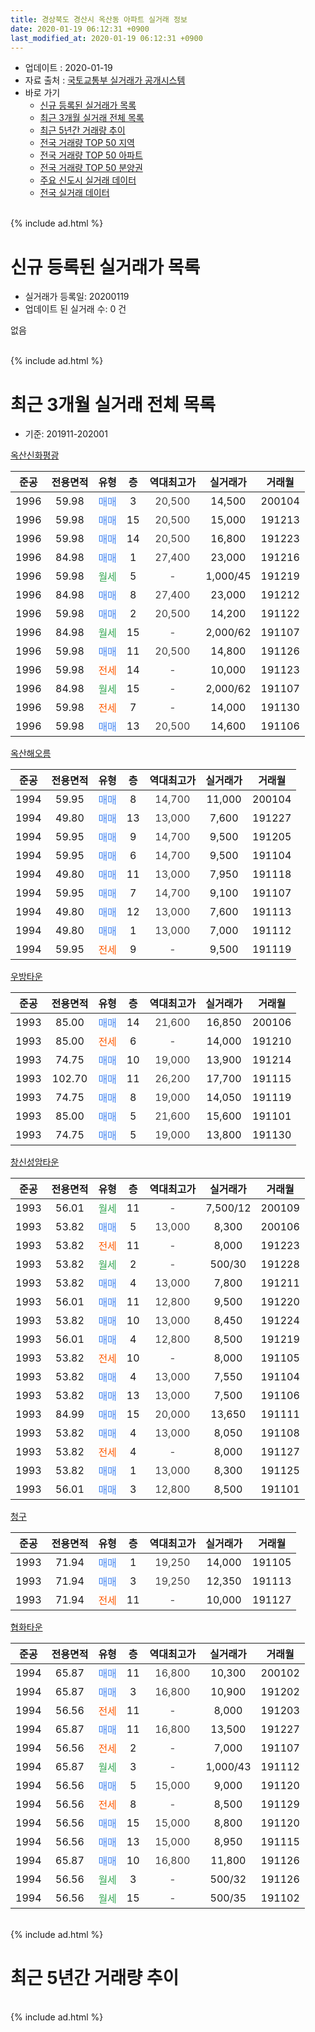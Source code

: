 ```yaml
---
title: 경상북도 경산시 옥산동 아파트 실거래 정보
date: 2020-01-19 06:12:31 +0900
last_modified_at: 2020-01-19 06:12:31 +0900
---
```


* 업데이트 : 2020-01-19
* 자료 출처 : [국토교통부 실거래가 공개시스템](http://rt.molit.go.kr)
* 바로 가기
    * [신규 등록된 실거래가 목록](#신규-등록된-실거래가-목록)
    * [최근 3개월 실거래 전체 목록](#최근-3개월-실거래-전체-목록)
    * [최근 5년간 거래량 추이](#최근-5년간-거래량-추이)
    * [전국 거래량 TOP 50 지역](https://apt-info.github.io/apt-trade-info/최근-3개월-전국에서-가장-거래가-많이-발생한-지역)
    * [전국 거래량 TOP 50 아파트](https://apt-info.github.io/apt-trade-info/최근-3개월-전국에서-가장-거래가-많이-발생한-아파트)
    * [전국 거래량 TOP 50 분양권](https://apt-info.github.io/apt-trade-info/최근-3개월-전국에서-가장-거래가-많이-발생한-분양권)
    * [주요 신도시 실거래 데이터](https://apt-info.github.io/apt-trade-info/주요-신도시)
    * [전국 실거래 데이터](https://apt-info.github.io/apt-trade-info/전국)
<br>
{% include ad.html %}
<br>

# 신규 등록된 실거래가 목록
* 실거래가 등록일: 20200119
* 업데이트 된 실거래 수: 0 건

없음

<br>
{% include ad.html %}
<br>

# 최근 3개월 실거래 전체 목록
* 기준: 201911-202001


[옥산신화평광](https://search.naver.com/search.naver?query=%EA%B2%BD%EC%83%81%EB%B6%81%EB%8F%84+%EA%B2%BD%EC%82%B0%EC%8B%9C+%EC%98%A5%EC%82%B0%EB%8F%99+%EC%98%A5%EC%82%B0%EC%8B%A0%ED%99%94%ED%8F%89%EA%B4%91)

|준공|전용면적|유형|층|역대최고가|실거래가|거래월|
|:---:|:---:|:---:|:---:|:---:|:---:|:---:|
|1996|59.98|<span style="color:#4285f3">매매</span>|3|<span style="color:#444444">20,500</span>|14,500|200104|
|1996|59.98|<span style="color:#4285f3">매매</span>|15|<span style="color:#444444">20,500</span>|15,000|191213|
|1996|59.98|<span style="color:#4285f3">매매</span>|14|<span style="color:#444444">20,500</span>|16,800|191223|
|1996|84.98|<span style="color:#4285f3">매매</span>|1|<span style="color:#444444">27,400</span>|23,000|191216|
|1996|59.98|<span style="color:#34a853">월세</span>|5|<span style="color:#444444">-</span>|1,000/45|191219|
|1996|84.98|<span style="color:#4285f3">매매</span>|8|<span style="color:#444444">27,400</span>|23,000|191212|
|1996|59.98|<span style="color:#4285f3">매매</span>|2|<span style="color:#444444">20,500</span>|14,200|191122|
|1996|84.98|<span style="color:#34a853">월세</span>|15|<span style="color:#444444">-</span>|2,000/62|191107|
|1996|59.98|<span style="color:#4285f3">매매</span>|11|<span style="color:#444444">20,500</span>|14,800|191126|
|1996|59.98|<span style="color:#ff5a00">전세</span>|14|<span style="color:#444444">-</span>|10,000|191123|
|1996|84.98|<span style="color:#34a853">월세</span>|15|<span style="color:#444444">-</span>|2,000/62|191107|
|1996|59.98|<span style="color:#ff5a00">전세</span>|7|<span style="color:#444444">-</span>|14,000|191130|
|1996|59.98|<span style="color:#4285f3">매매</span>|13|<span style="color:#444444">20,500</span>|14,600|191106|

[옥산해오름](https://search.naver.com/search.naver?query=%EA%B2%BD%EC%83%81%EB%B6%81%EB%8F%84+%EA%B2%BD%EC%82%B0%EC%8B%9C+%EC%98%A5%EC%82%B0%EB%8F%99+%EC%98%A5%EC%82%B0%ED%95%B4%EC%98%A4%EB%A6%84)

|준공|전용면적|유형|층|역대최고가|실거래가|거래월|
|:---:|:---:|:---:|:---:|:---:|:---:|:---:|
|1994|59.95|<span style="color:#4285f3">매매</span>|8|<span style="color:#444444">14,700</span>|11,000|200104|
|1994|49.80|<span style="color:#4285f3">매매</span>|13|<span style="color:#444444">13,000</span>|7,600|191227|
|1994|59.95|<span style="color:#4285f3">매매</span>|9|<span style="color:#444444">14,700</span>|9,500|191205|
|1994|59.95|<span style="color:#4285f3">매매</span>|6|<span style="color:#444444">14,700</span>|9,500|191104|
|1994|49.80|<span style="color:#4285f3">매매</span>|11|<span style="color:#444444">13,000</span>|7,950|191118|
|1994|59.95|<span style="color:#4285f3">매매</span>|7|<span style="color:#444444">14,700</span>|9,100|191107|
|1994|49.80|<span style="color:#4285f3">매매</span>|12|<span style="color:#444444">13,000</span>|7,600|191113|
|1994|49.80|<span style="color:#4285f3">매매</span>|1|<span style="color:#444444">13,000</span>|7,000|191112|
|1994|59.95|<span style="color:#ff5a00">전세</span>|9|<span style="color:#444444">-</span>|9,500|191119|

[우방타운](https://search.naver.com/search.naver?query=%EA%B2%BD%EC%83%81%EB%B6%81%EB%8F%84+%EA%B2%BD%EC%82%B0%EC%8B%9C+%EC%98%A5%EC%82%B0%EB%8F%99+%EC%9A%B0%EB%B0%A9%ED%83%80%EC%9A%B4)

|준공|전용면적|유형|층|역대최고가|실거래가|거래월|
|:---:|:---:|:---:|:---:|:---:|:---:|:---:|
|1993|85.00|<span style="color:#4285f3">매매</span>|14|<span style="color:#444444">21,600</span>|16,850|200106|
|1993|85.00|<span style="color:#ff5a00">전세</span>|6|<span style="color:#444444">-</span>|14,000|191210|
|1993|74.75|<span style="color:#4285f3">매매</span>|10|<span style="color:#444444">19,000</span>|13,900|191214|
|1993|102.70|<span style="color:#4285f3">매매</span>|11|<span style="color:#444444">26,200</span>|17,700|191115|
|1993|74.75|<span style="color:#4285f3">매매</span>|8|<span style="color:#444444">19,000</span>|14,050|191119|
|1993|85.00|<span style="color:#4285f3">매매</span>|5|<span style="color:#444444">21,600</span>|15,600|191101|
|1993|74.75|<span style="color:#4285f3">매매</span>|5|<span style="color:#444444">19,000</span>|13,800|191130|

[창신성암타운](https://search.naver.com/search.naver?query=%EA%B2%BD%EC%83%81%EB%B6%81%EB%8F%84+%EA%B2%BD%EC%82%B0%EC%8B%9C+%EC%98%A5%EC%82%B0%EB%8F%99+%EC%B0%BD%EC%8B%A0%EC%84%B1%EC%95%94%ED%83%80%EC%9A%B4)

|준공|전용면적|유형|층|역대최고가|실거래가|거래월|
|:---:|:---:|:---:|:---:|:---:|:---:|:---:|
|1993|56.01|<span style="color:#34a853">월세</span>|11|<span style="color:#444444">-</span>|7,500/12|200109|
|1993|53.82|<span style="color:#4285f3">매매</span>|5|<span style="color:#444444">13,000</span>|8,300|200106|
|1993|53.82|<span style="color:#ff5a00">전세</span>|11|<span style="color:#444444">-</span>|8,000|191223|
|1993|53.82|<span style="color:#34a853">월세</span>|2|<span style="color:#444444">-</span>|500/30|191228|
|1993|53.82|<span style="color:#4285f3">매매</span>|4|<span style="color:#444444">13,000</span>|7,800|191211|
|1993|56.01|<span style="color:#4285f3">매매</span>|11|<span style="color:#444444">12,800</span>|9,500|191220|
|1993|53.82|<span style="color:#4285f3">매매</span>|10|<span style="color:#444444">13,000</span>|8,450|191224|
|1993|56.01|<span style="color:#4285f3">매매</span>|4|<span style="color:#444444">12,800</span>|8,500|191219|
|1993|53.82|<span style="color:#ff5a00">전세</span>|10|<span style="color:#444444">-</span>|8,000|191105|
|1993|53.82|<span style="color:#4285f3">매매</span>|4|<span style="color:#444444">13,000</span>|7,550|191104|
|1993|53.82|<span style="color:#4285f3">매매</span>|13|<span style="color:#444444">13,000</span>|7,500|191106|
|1993|84.99|<span style="color:#4285f3">매매</span>|15|<span style="color:#444444">20,000</span>|13,650|191111|
|1993|53.82|<span style="color:#4285f3">매매</span>|4|<span style="color:#444444">13,000</span>|8,050|191108|
|1993|53.82|<span style="color:#ff5a00">전세</span>|4|<span style="color:#444444">-</span>|8,000|191127|
|1993|53.82|<span style="color:#4285f3">매매</span>|1|<span style="color:#444444">13,000</span>|8,300|191125|
|1993|56.01|<span style="color:#4285f3">매매</span>|3|<span style="color:#444444">12,800</span>|8,500|191101|


<script async src="//pagead2.googlesyndication.com/pagead/js/adsbygoogle.js"></script>
<!-- 기본 -->
<ins class="adsbygoogle"
     style="display:block"
     data-ad-client="ca-pub-1142216861245946"
     data-ad-slot="4805727019"
     data-ad-format="auto"
     data-full-width-responsive="true"></ins>
<script>
(adsbygoogle = window.adsbygoogle || []).push({});
</script>


[청구](https://search.naver.com/search.naver?query=%EA%B2%BD%EC%83%81%EB%B6%81%EB%8F%84+%EA%B2%BD%EC%82%B0%EC%8B%9C+%EC%98%A5%EC%82%B0%EB%8F%99+%EC%B2%AD%EA%B5%AC)

|준공|전용면적|유형|층|역대최고가|실거래가|거래월|
|:---:|:---:|:---:|:---:|:---:|:---:|:---:|
|1993|71.94|<span style="color:#4285f3">매매</span>|1|<span style="color:#444444">19,250</span>|14,000|191105|
|1993|71.94|<span style="color:#4285f3">매매</span>|3|<span style="color:#444444">19,250</span>|12,350|191113|
|1993|71.94|<span style="color:#ff5a00">전세</span>|11|<span style="color:#444444">-</span>|10,000|191127|

[협화타운](https://search.naver.com/search.naver?query=%EA%B2%BD%EC%83%81%EB%B6%81%EB%8F%84+%EA%B2%BD%EC%82%B0%EC%8B%9C+%EC%98%A5%EC%82%B0%EB%8F%99+%ED%98%91%ED%99%94%ED%83%80%EC%9A%B4)

|준공|전용면적|유형|층|역대최고가|실거래가|거래월|
|:---:|:---:|:---:|:---:|:---:|:---:|:---:|
|1994|65.87|<span style="color:#4285f3">매매</span>|11|<span style="color:#444444">16,800</span>|10,300|200102|
|1994|65.87|<span style="color:#4285f3">매매</span>|3|<span style="color:#444444">16,800</span>|10,900|191202|
|1994|56.56|<span style="color:#ff5a00">전세</span>|11|<span style="color:#444444">-</span>|8,000|191203|
|1994|65.87|<span style="color:#4285f3">매매</span>|11|<span style="color:#444444">16,800</span>|13,500|191227|
|1994|56.56|<span style="color:#ff5a00">전세</span>|2|<span style="color:#444444">-</span>|7,000|191107|
|1994|65.87|<span style="color:#34a853">월세</span>|3|<span style="color:#444444">-</span>|1,000/43|191112|
|1994|56.56|<span style="color:#4285f3">매매</span>|5|<span style="color:#444444">15,000</span>|9,000|191120|
|1994|56.56|<span style="color:#ff5a00">전세</span>|8|<span style="color:#444444">-</span>|8,500|191129|
|1994|56.56|<span style="color:#4285f3">매매</span>|15|<span style="color:#444444">15,000</span>|8,800|191120|
|1994|56.56|<span style="color:#4285f3">매매</span>|13|<span style="color:#444444">15,000</span>|8,950|191115|
|1994|65.87|<span style="color:#4285f3">매매</span>|10|<span style="color:#444444">16,800</span>|11,800|191126|
|1994|56.56|<span style="color:#34a853">월세</span>|3|<span style="color:#444444">-</span>|500/32|191126|
|1994|56.56|<span style="color:#34a853">월세</span>|15|<span style="color:#444444">-</span>|500/35|191102|


<br>
{% include ad.html %}
<br>

# 최근 5년간 거래량 추이


<div style="width:100%;">
    <canvas id="deal_progress" height="200"></canvas>
</div>

<script>
new Chart(document.getElementById("deal_progress"), {
    type: 'line',
    data: {
        labels: ['201501','201502','201503','201504','201505','201506','201507','201508','201509','201510','201511','201512','201601','201602','201603','201604','201605','201606','201607','201608','201609','201610','201611','201612','201701','201702','201703','201704','201705','201706','201707','201708','201709','201710','201711','201712','201801','201802','201803','201804','201805','201806','201807','201808','201809','201810','201811','201812','201901','201902','201903','201904','201905','201906','201907','201908','201909','201910','201911','201912','202001'],
        datasets: [{
            label: '매매',
            pointRadius: 1,
            data: [32, 26, 52, 27, 30, 26, 32, 22, 18, 16, 10, 8, 17, 7, 18, 18, 7, 14, 21, 30, 16, 19, 23, 11, 8, 11, 19, 15, 18, 23, 18, 29, 25, 15, 18, 12, 11, 16, 15, 26, 14, 13, 16, 10, 22, 19, 16, 14, 21, 15, 25, 17, 14, 17, 18, 12, 15, 24, 24, 13, 5],
            borderColor: "rgba(255, 201, 14, 1)",
            backgroundColor: "rgba(255, 201, 14, 0.5)",
            fill: false,
            lineTension: 0
        },{
            label: '전월세',
            pointRadius: 1,
            data: [12, 11, 13, 15, 13, 14, 14, 18, 5, 15, 10, 11, 18, 19, 8, 13, 7, 9, 9, 22, 7, 17, 14, 12, 6, 14, 6, 4, 6, 7, 16, 16, 12, 9, 11, 12, 17, 15, 9, 12, 10, 14, 8, 9, 8, 19, 9, 5, 15, 13, 12, 3, 12, 11, 10, 8, 16, 10, 13, 5, 1],
            borderColor: "rgba(0, 141, 185, 1)",
            backgroundColor: "rgba(0, 141, 185, 0.5)",
            fill: false,
            lineTension: 0
        }
        ]
    },
    options: {
        responsive: true,
        title: {
            display: false
        },
        tooltips: {
            mode: 'index',
            intersect: false
        },
        hover: {
            mode: 'nearest',
            intersect: true
        },
        scales: {
            xAxes: [{
                display: true,
                scaleLabel: {
                    display: true,
                    labelString: '년/월'
                }
            }],
            yAxes: [{
                display: true,
                ticks: {
                    suggestedMin: 0,
                },
                scaleLabel: {
                    display: true,
                    labelString: '실거래 수'
                }
            }]
        }
    }
});

</script>


<br>
{% include ad.html %}
<br>

